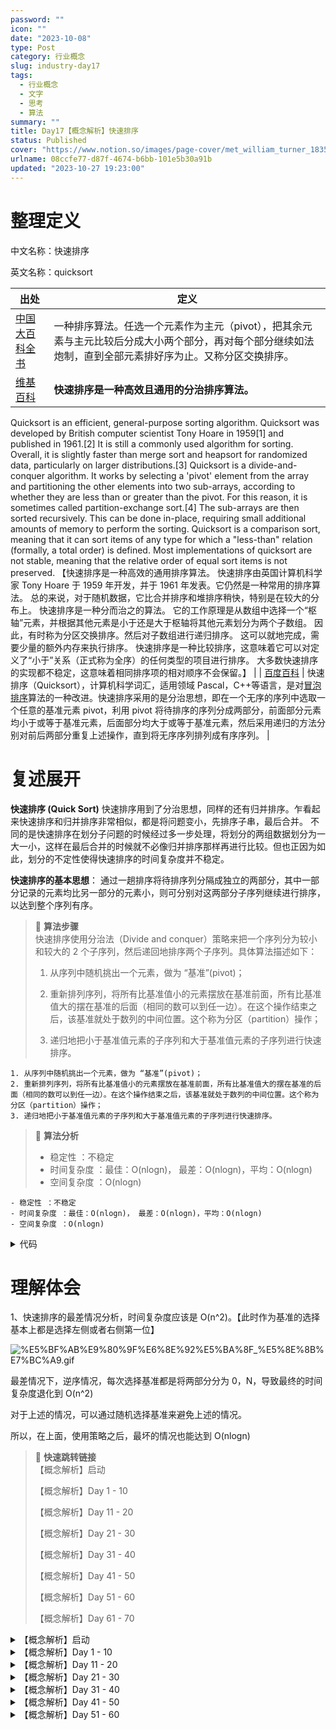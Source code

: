 ```yaml
---
password: ""
icon: ""
date: "2023-10-08"
type: Post
category: 行业概念
slug: industry-day17
tags:
  - 行业概念
  - 文字
  - 思考
  - 算法
summary: ""
title: Day17【概念解析】快速排序
status: Published
cover: "https://www.notion.so/images/page-cover/met_william_turner_1835.jpg"
urlname: 08ccfe77-d87f-4674-b6bb-101e5b30a91b
updated: "2023-10-27 19:23:00"
---
```


# 整理定义

中文名称：快速排序

英文名称：quicksort

| 出处                                                                                                                                                            | 定义                                                                                                                                                      |
| --------------------------------------------------------------------------------------------------------------------------------------------------------------- | --------------------------------------------------------------------------------------------------------------------------------------------------------- |
| [中国大百科全书](https://www.zgbk.com/ecph/words?SiteID=1&Name=%E5%BF%AB%E9%80%9F%E6%8E%92%E5%BA%8F&Type=bkzyb&subSourceType=000003000007000014&SourceID=95394) | 一种排序算法。任选一个元素作为主元（pivot），把其余元素与主元比较后分成大小两个部分，再对每个部分继续如法炮制，直到全部元素排好序为止。又称分区交换排序。 |
| [维基百科](https://en.wikipedia.org/wiki/Quicksort)                                                                                                             | **快速排序是一种高效且通用的分治排序算法。**                                                                                                              |

Quicksort is an efficient, general-purpose sorting algorithm. Quicksort was developed by British computer scientist Tony Hoare in 1959[1] and published in 1961.[2] It is still a commonly used algorithm for sorting. Overall, it is slightly faster than merge sort and heapsort for randomized data, particularly on larger distributions.[3]
Quicksort is a divide-and-conquer algorithm. It works by selecting a 'pivot' element from the array and partitioning the other elements into two sub-arrays, according to whether they are less than or greater than the pivot. For this reason, it is sometimes called partition-exchange sort.[4] The sub-arrays are then sorted recursively. This can be done in-place, requiring small additional amounts of memory to perform the sorting.
Quicksort is a comparison sort, meaning that it can sort items of any type for which a "less-than" relation (formally, a total order) is defined. Most implementations of quicksort are not stable, meaning that the relative order of equal sort items is not preserved.
【快速排序是一种高效的通用排序算法。 快速排序由英国计算机科学家 Tony Hoare 于 1959 年开发，并于 1961 年发表。它仍然是一种常用的排序算法。 总的来说，对于随机数据，它比合并排序和堆排序稍快，特别是在较大的分布上。
快速排序是一种分而治之的算法。 它的工作原理是从数组中选择一个“枢轴”元素，并根据其他元素是小于还是大于枢轴将其他元素划分为两个子数组。 因此，有时称为分区交换排序。然后对子数组进行递归排序。 这可以就地完成，需要少量的额外内存来执行排序。
快速排序是一种比较排序，这意味着它可以对定义了“小于”关系（正式称为全序）的任何类型的项目进行排序。 大多数快速排序的实现都不稳定，这意味着相同排序项的相对顺序不会保留。】 |
| [百度百科](https://baike.baidu.com/item/%E5%BF%AB%E9%80%9F%E6%8E%92%E5%BA%8F%E7%AE%97%E6%B3%95?fromtitle=%E5%BF%AB%E9%80%9F%E6%8E%92%E5%BA%8F&fromid=2084344&fromModule=lemma_search-box) | 快速排序（Quicksort），计算机科学词汇，适用领域 Pascal，C++等语言，是对[冒泡排序](https://baike.baidu.com/item/%E5%86%92%E6%B3%A1%E6%8E%92%E5%BA%8F/4602306?fromModule=lemma_inlink)算法的一种改进。快速排序采用的是分治思想，即在一个无序的序列中选取一个任意的基准元素 pivot，利用 pivot 将待排序的序列分成两部分，前面部分元素均小于或等于基准元素，后面部分均大于或等于基准元素，然后采用递归的方法分别对前后两部分重复上述操作，直到将无序序列排列成有序序列。 |

# 复述展开

**快速排序 (Quick Sort)**
快速排序用到了分治思想，同样的还有归并排序。乍看起来快速排序和归并排序非常相似，都是将问题变小，先排序子串，最后合并。
不同的是快速排序在划分子问题的时候经过多一步处理，将划分的两组数据划分为一大一小，这样在最后合并的时候就不必像归并排序那样再进行比较。但也正因为如此，划分的不定性使得快速排序的时间复杂度并不稳定。

**快速排序的基本思想**：
通过一趟排序将待排序列分隔成独立的两部分，其中一部分记录的元素均比另一部分的元素小，则可分别对这两部分子序列继续进行排序，以达到整个序列有序。

> 📌 **算法步骤**  
> 快速排序使用分治法（Divide and conquer）策略来把一个序列分为较小和较大的 2 个子序列，然后递回地排序两个子序列。具体算法描述如下：
>
> 1. 从序列中随机挑出一个元素，做为 “基准”(pivot)；
>
> 2. 重新排列序列，将所有比基准值小的元素摆放在基准前面，所有比基准值大的摆在基准的后面（相同的数可以到任一边）。在这个操作结束之后，该基准就处于数列的中间位置。这个称为分区（partition）操作；
>
> 3. 递归地把小于基准值元素的子序列和大于基准值元素的子序列进行快速排序。

    1. 从序列中随机挑出一个元素，做为 “基准”(pivot)；
    2. 重新排列序列，将所有比基准值小的元素摆放在基准前面，所有比基准值大的摆在基准的后面（相同的数可以到任一边）。在这个操作结束之后，该基准就处于数列的中间位置。这个称为分区（partition）操作；
    3. 递归地把小于基准值元素的子序列和大于基准值元素的子序列进行快速排序。

> 📌 **算法分析**
>
> - 稳定性 ：不稳定
> - 时间复杂度 ：最佳：O(nlogn)， 最差：O(nlogn)，平均：O(nlogn)
> - 空间复杂度 ：O(nlogn)

    - 稳定性 ：不稳定
    - 时间复杂度 ：最佳：O(nlogn)， 最差：O(nlogn)，平均：O(nlogn)
    - 空间复杂度 ：O(nlogn)

<details>
<summary>代码</summary>

```python
class QuickSort:
    def quick_sort(self, nums):
        return self.quick(nums, 0, len(nums) - 1)

    def partition(self, nums, i, j) -> int:
        # 以最前的数作为基准
        pivot = nums[i]
        left = i
        right = j
        while left < right:
            while left < right and nums[right] >= pivot:
                right -= 1
            while left < right and nums[left] <= pivot:
                left += 1
            # 交换
            nums[left], nums[right] = nums[right], nums[left]
        # 交换基准与分割点的位置
        nums[i], nums[left] = nums[left], nums[i]
        return left

    def quick(self, nums, i, j):
        if i >= j:
            # 需要控制结束条件
            return nums
        pivot_index = self.partition(nums, i, j)
        self.quick(nums, i, pivot_index - 1)
        self.quick(nums, pivot_index + 1, j)
        return nums


if __name__ == '__main__':
    nums = [10, 13, 2, 33, 3, 4, 4, 7, 9]
    solution = QuickSort()
    print(solution.quick_sort(nums))
```

</details>

# 理解体会

1、快速排序的最差情况分析，时间复杂度应该是 O(n^2)。【此时作为基准的选择基本上都是选择左侧或者右侧第一位】

![%E5%BF%AB%E9%80%9F%E6%8E%92%E5%BA%8F_%E5%8E%8B%E7%BC%A9.gif](https://prod-files-secure.s3.us-west-2.amazonaws.com/dea38628-64dc-40fd-8d17-2efa87e3d554/b581d7ad-e4a0-4283-9910-78956e52f4dd/%E5%BF%AB%E9%80%9F%E6%8E%92%E5%BA%8F_%E5%8E%8B%E7%BC%A9.gif?X-Amz-Algorithm=AWS4-HMAC-SHA256&X-Amz-Content-Sha256=UNSIGNED-PAYLOAD&X-Amz-Credential=AKIAT73L2G45HZZMZUHI%2F20231121%2Fus-west-2%2Fs3%2Faws4_request&X-Amz-Date=20231121T120552Z&X-Amz-Expires=3600&X-Amz-Signature=62949d7a39770e34fb1ef4d26f32b0d7ce01d9ce98fcf2979545a631be8026af&X-Amz-SignedHeaders=host&x-id=GetObject)

最差情况下，逆序情况，每次选择基准都是将两部分分为 0，N，导致最终的时间复杂度退化到 O(n^2)

对于上述的情况，可以通过随机选择基准来避免上述的情况。

所以，在上面，使用策略之后，最坏的情况也能达到 O(nlogn)

> 📌 **快速跳转链接**  
> 【概念解析】启动
>
> 【概念解析】Day 1 - 10
>
> 【概念解析】Day 11 - 20
>
> 【概念解析】Day 21 - 30
>
> 【概念解析】Day 31 - 40
>
> 【概念解析】Day 41 - 50
>
> 【概念解析】Day 51 - 60
>
> 【概念解析】Day 61 - 70

<details>
<summary>【概念解析】启动</summary>

[bookmark](https://kuangyichen.com/article/industry)

[bookmark](https://kuangyichen.com/article/start-industry-100-words)

</details>

<details>
<summary>【概念解析】Day 1 - 10</summary>

[bookmark](https://kuangyichen.com/article/industry-day1)

[bookmark](https://kuangyichen.com/article/industry-day2)

[bookmark](https://kuangyichen.com/article/industry-day3)

[bookmark](https://kuangyichen.com/article/industry-day4)

[bookmark](https://kuangyichen.com/article/industry-day5)

[bookmark](https://kuangyichen.com/article/industry-day6)

[bookmark](https://kuangyichen.com/article/industry-day7)

[bookmark](https://kuangyichen.com/article/industry-day8)

[bookmark](https://kuangyichen.com/article/industry-day9)

[bookmark](https://kuangyichen.com/article/industry-day10)

</details>

<details>
<summary>【概念解析】Day 11 - 20</summary>

[bookmark](https://kuangyichen.com/article/industry-day11)

[bookmark](https://kuangyichen.com/article/industry-day12)

[bookmark](https://kuangyichen.com/article/industry-day13)

[bookmark](https://kuangyichen.com/article/industry-day14)

[bookmark](https://kuangyichen.com/article/industry-day15)

[bookmark](https://kuangyichen.com/article/industry-day16)

[bookmark](https://kuangyichen.com/article/industry-day17)

[bookmark](https://kuangyichen.com/article/industry-day18)

[bookmark](https://kuangyichen.com/article/industry-day19)

[bookmark](https://kuangyichen.com/article/industry-day20)

</details>

<details>
<summary>【概念解析】Day 21 - 30</summary>

[bookmark](https://kuangyichen.com/article/industry-day21)

[bookmark](https://kuangyichen.com/article/industry-day22)

[bookmark](https://kuangyichen.com/article/industry-day23)

[bookmark](https://kuangyichen.com/article/industry-day24)

[bookmark](https://kuangyichen.com/article/industry-day25)

[bookmark](https://kuangyichen.com/article/industry-day26)

[bookmark](https://kuangyichen.com/article/industry-day27)

[bookmark](https://kuangyichen.com/article/industry-day28)

[bookmark](https://kuangyichen.com/article/industry-day29)

[bookmark](https://kuangyichen.com/article/industry-day30)

</details>

<details>
<summary>【概念解析】Day 31 - 40</summary>

[bookmark](https://kuangyichen.com/article/industry-day31)

[bookmark](https://kuangyichen.com/article/industry-day32)

[bookmark](https://kuangyichen.com/article/industry-day33)

[bookmark](https://kuangyichen.com/article/industry-day34)

[bookmark](https://kuangyichen.com/article/industry-day35)

[bookmark](https://kuangyichen.com/article/industry-day36)

[bookmark](https://kuangyichen.com/article/industry-day37)

[bookmark](https://kuangyichen.com/article/industry-day38)

[bookmark](https://kuangyichen.com/article/industry-day39)

[bookmark](https://kuangyichen.com/article/industry-day40)

</details>

<details>
<summary>【概念解析】Day 41 - 50</summary>

[bookmark](https://kuangyichen.com/article/industry-day41)

[bookmark](https://kuangyichen.com/article/industry-day42)

[bookmark](https://kuangyichen.com/article/industry-day43)

[bookmark](https://kuangyichen.com/article/industry-day44)

[bookmark](https://kuangyichen.com/article/industry-day45)

[bookmark](https://kuangyichen.com/article/industry-day46)

[bookmark](https://kuangyichen.com/article/industry-day47)

[bookmark](https://kuangyichen.com/article/industry-day48)

[bookmark](https://kuangyichen.com/article/industry-day49)

[bookmark](https://kuangyichen.com/article/industry-day50)

</details>

<details>
<summary>【概念解析】Day 51 - 60</summary>

[bookmark](https://kuangyichen.com/article/industry-day51)

[bookmark](https://kuangyichen.com/article/industry-day52)

[bookmark](https://kuangyichen.com/article/industry-day53)

[bookmark](https://kuangyichen.com/article/industry-day54)

[bookmark](https://kuangyichen.com/article/industry-day55)

[bookmark](https://kuangyichen.com/article/industry-day56)

[bookmark](https://kuangyichen.com/article/industry-day57)

[bookmark](https://kuangyichen.com/article/industry-day58)

[bookmark](https://kuangyichen.com/article/industry-day59)

</details>
